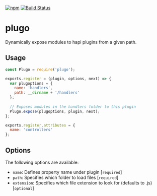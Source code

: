 [![npm](https://img.shields.io/npm/v/plugo.svg)](https://www.npmjs.com/package/plugo)
[![Build Status](https://secure.travis-ci.org/rjmreis/plugo.svg)](http://travis-ci.org/rjmreis/plugo)

# plugo
Dynamically expose modules to hapi plugins from a given path.

## Usage
```javascript
const Plugo = require('plugo');

exports.register = (plugin, options, next) => {
  var plugoptions = {
    name: 'handlers',
    path: __dirname + '/handlers'
  };
  
  // Exposes modules in the handlers folder to this plugin
  Plugo.expose(plugoptions, plugin, next);
};

exports.register.attributes = {
  name: 'controllers'
};
```

## Options
The following options are available:
* `name`: Defines property name under plugin [`required`]
* `path`: Specifies which folder to load files [`required`]
* `extension`: Specifies which file extension to look for (defaults to .js) [`optional`]
